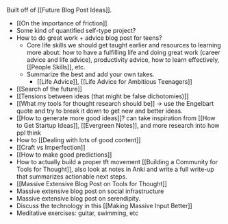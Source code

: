 Built off of [[Future Blog Post Ideas]].

- [[On the importance of friction]]
- Some kind of quantified self-type project?
- How to do great work + advice blog post for teens?
	- Core life skills we should get taught earlier and resources to learning more about: how to have a fulfilling life and doing great work (career advice and life advice), productivity advice, how to learn effectively, [[People Skills]], etc.
	- Summarize the best and add your own takes.
		- [[Life Advice]], [[Life Advice for Ambitious Teenagers]]
- [[Search of the future]]
- [[Tensions between ideas (that might be false dichotomies)]]
- [[What my tools for thought research should be]] -> use the Engelbart quote and try to break it down to get new and better ideas.
- [[How to generate more good ideas]]? can take inspiration from [[How to Get Startup Ideas]], [[Evergreen Notes]], and more research into how ppl think
- How to [[Dealing with lots of good content]]
- [[Craft vs Imperfection]]
- [[How to make good predictions]]
- How to actually build a proper tft movement [[Building a Community for Tools for Thought]], also look at notes in Anki and write a full write-up that summarizes actionable next steps.
- [[Massive Extensive Blog Post on Tools for Thought]]
- Massive extensive blog post on social infrastructure 
- Massive extensive blog post on serendipity.
- Discuss the technology in this [[Making Massive Input Better]]
- Meditative exercises: guitar, swimming, etc

